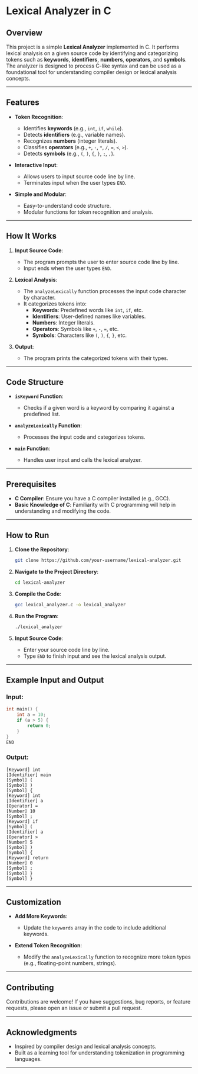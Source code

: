 # Lexical Analyzer in C

## Overview

This project is a simple **Lexical Analyzer** implemented in C. It performs lexical analysis on a given source code by identifying and categorizing tokens such as **keywords**, **identifiers**, **numbers**, **operators**, and **symbols**. The analyzer is designed to process C-like syntax and can be used as a foundational tool for understanding compiler design or lexical analysis concepts.

---

## Features

- **Token Recognition**:
  - Identifies **keywords** (e.g., `int`, `if`, `while`).
  - Detects **identifiers** (e.g., variable names).
  - Recognizes **numbers** (integer literals).
  - Classifies **operators** (e.g., `+`, `-`, `*`, `/`, `=`, `<`, `>`).
  - Detects **symbols** (e.g., `(`, `)`, `{`, `}`, `;`, `,`).

- **Interactive Input**:
  - Allows users to input source code line by line.
  - Terminates input when the user types `END`.

- **Simple and Modular**:
  - Easy-to-understand code structure.
  - Modular functions for token recognition and analysis.

---

## How It Works

1. **Input Source Code**:
   - The program prompts the user to enter source code line by line.
   - Input ends when the user types `END`.

2. **Lexical Analysis**:
   - The `analyzeLexically` function processes the input code character by character.
   - It categorizes tokens into:
     - **Keywords**: Predefined words like `int`, `if`, etc.
     - **Identifiers**: User-defined names like variables.
     - **Numbers**: Integer literals.
     - **Operators**: Symbols like `+`, `-`, `=`, etc.
     - **Symbols**: Characters like `(`, `)`, `{`, `}`, etc.

3. **Output**:
   - The program prints the categorized tokens with their types.

---

## Code Structure

- **`isKeyword` Function**:
  - Checks if a given word is a keyword by comparing it against a predefined list.

- **`analyzeLexically` Function**:
  - Processes the input code and categorizes tokens.

- **`main` Function**:
  - Handles user input and calls the lexical analyzer.

---

## Prerequisites

- **C Compiler**: Ensure you have a C compiler installed (e.g., GCC).
- **Basic Knowledge of C**: Familiarity with C programming will help in understanding and modifying the code.

---

## How to Run

1. **Clone the Repository**:
   ```bash
   git clone https://github.com/your-username/lexical-analyzer.git
   ```

2. **Navigate to the Project Directory**:
   ```bash
   cd lexical-analyzer
   ```

3. **Compile the Code**:
   ```bash
   gcc lexical_analyzer.c -o lexical_analyzer
   ```

4. **Run the Program**:
   ```bash
   ./lexical_analyzer
   ```

5. **Input Source Code**:
   - Enter your source code line by line.
   - Type `END` to finish input and see the lexical analysis output.

---

## Example Input and Output

### Input:
```c
int main() {
    int a = 10;
    if (a > 5) {
        return 0;
    }
}
END
```

### Output:
```
[Keyword] int
[Identifier] main
[Symbol] (
[Symbol] )
[Symbol] {
[Keyword] int
[Identifier] a
[Operator] =
[Number] 10
[Symbol] ;
[Keyword] if
[Symbol] (
[Identifier] a
[Operator] >
[Number] 5
[Symbol] )
[Symbol] {
[Keyword] return
[Number] 0
[Symbol] ;
[Symbol] }
[Symbol] }
```

---

## Customization

- **Add More Keywords**:
  - Update the `keywords` array in the code to include additional keywords.

- **Extend Token Recognition**:
  - Modify the `analyzeLexically` function to recognize more token types (e.g., floating-point numbers, strings).

---

## Contributing

Contributions are welcome! If you have suggestions, bug reports, or feature requests, please open an issue or submit a pull request.

---


## Acknowledgments

- Inspired by compiler design and lexical analysis concepts.
- Built as a learning tool for understanding tokenization in programming languages.

---
